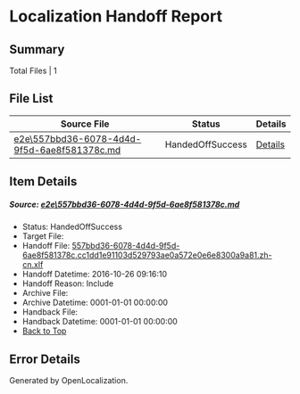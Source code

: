 # <a name='report-top'></a> Localization Handoff Report

## Summary
 Total Files | 1

## File List
 Source File | Status | Details 
 ----------- | ------ | ------- 
 [e2e\557bbd36-6078-4d4d-9f5d-6ae8f581378c.md](https://github.com/OpenLocalizationTestOrg/ol-test0/blob/6d493ff7b1db39bdded83ae7731d037f8f688698/e2e/557bbd36-6078-4d4d-9f5d-6ae8f581378c.md) | HandedOffSuccess | [Details](#560933da54b6e3d3cdfb257471842af2063498ef1)

## Item Details
##### <a name='560933da54b6e3d3cdfb257471842af2063498ef1'></a> Source: [e2e\557bbd36-6078-4d4d-9f5d-6ae8f581378c.md](https://github.com/OpenLocalizationTestOrg/ol-test0/blob/6d493ff7b1db39bdded83ae7731d037f8f688698/e2e/557bbd36-6078-4d4d-9f5d-6ae8f581378c.md)
* Status: HandedOffSuccess
* Target File: 
* Handoff File: [557bbd36-6078-4d4d-9f5d-6ae8f581378c.cc1dd1e91103d529793ae0a572e0e6e8300a9a81.zh-cn.xlf](https://github.com/OpenLocalizationTestOrg/ol-test0-handoff/blob/3f8beb6f8c50073d61c7be5af17e01e1de11e27a/ol-handoff/OpenLocalizationTestOrg/ol-test0-zhcn/shujia/ht/557bbd36-6078-4d4d-9f5d-6ae8f581378c.cc1dd1e91103d529793ae0a572e0e6e8300a9a81.zh-cn.xlf)
* Handoff Datetime: 2016-10-26 09:16:10
* Handoff Reason: Include
* Archive File: 
* Archive Datetime: 0001-01-01 00:00:00
* Handback File: 
* Handback Datetime: 0001-01-01 00:00:00
* [Back to Top](#report-top)


## Error Details

Generated by OpenLocalization.
